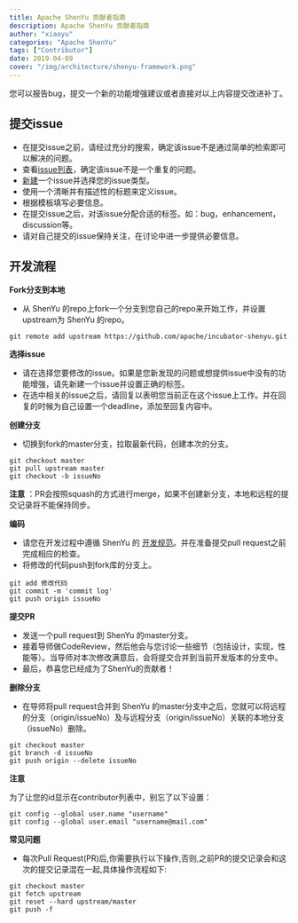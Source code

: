 ```yaml
---
title: Apache ShenYu 贡献者指南
description: Apache ShenYu 贡献者指南
author: "xiaoyu"
categories: "Apache ShenYu"
tags: ["Contributor"]
date: 2019-04-09
cover: "/img/architecture/shenyu-framework.png"
---
```



您可以报告bug，提交一个新的功能增强建议或者直接对以上内容提交改进补丁。

## 提交issue

 - 在提交issue之前，请经过充分的搜索，确定该issue不是通过简单的检索即可以解决的问题。
 - 查看[issue列表](https://github.com/apache/incubator-shenyu/issues)，确定该issue不是一个重复的问题。
 - [新建](https://github.com/apache/incubator-shenyu/issues/new/choose)一个issue并选择您的issue类型。
 - 使用一个清晰并有描述性的标题来定义issue。
 - 根据模板填写必要信息。
 - 在提交issue之后，对该issue分配合适的标签。如：bug，enhancement，discussion等。
 - 请对自己提交的issue保持关注，在讨论中进一步提供必要信息。

## 开发流程

**Fork分支到本地**

 - 从 ShenYu 的repo上fork一个分支到您自己的repo来开始工作，并设置upstream为 ShenYu 的repo。

```shell
git remote add upstream https://github.com/apache/incubator-shenyu.git
```

**选择issue**

 - 请在选择您要修改的issue。如果是您新发现的问题或想提供issue中没有的功能增强，请先新建一个issue并设置正确的标签。
 - 在选中相关的issue之后，请回复以表明您当前正在这个issue上工作。并在回复的时候为自己设置一个deadline，添加至回复内容中。

**创建分支**

 - 切换到fork的master分支，拉取最新代码，创建本次的分支。

```shell
git checkout master
git pull upstream master
git checkout -b issueNo
```

**注意** ：PR会按照squash的方式进行merge，如果不创建新分支，本地和远程的提交记录将不能保持同步。

**编码**

 - 请您在开发过程中遵循 ShenYu 的 [开发规范](../code-conduct)。并在准备提交pull request之前完成相应的检查。
 - 将修改的代码push到fork库的分支上。

```shell
git add 修改代码
git commit -m 'commit log'
git push origin issueNo
```

**提交PR**

 - 发送一个pull request到 ShenYu 的master分支。
 - 接着导师做CodeReview，然后他会与您讨论一些细节（包括设计，实现，性能等）。当导师对本次修改满意后，会将提交合并到当前开发版本的分支中。
 - 最后，恭喜您已经成为了ShenYu的贡献者！

**删除分支**

 - 在导师将pull request合并到 ShenYu 的master分支中之后，您就可以将远程的分支（origin/issueNo）及与远程分支（origin/issueNo）关联的本地分支（issueNo）删除。

```shell
git checkout master
git branch -d issueNo
git push origin --delete issueNo
```

**注意**

为了让您的id显示在contributor列表中，别忘了以下设置：

```shell
git config --global user.name "username"
git config --global user.email "username@mail.com"
```

**常见问题**

- 每次Pull Request(PR)后,你需要执行以下操作,否则,之前PR的提交记录会和这次的提交记录混在一起,具体操作流程如下:

```shell
git checkout master
git fetch upstream
git reset --hard upstream/master
git push -f
```
